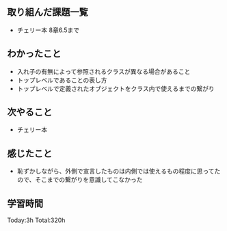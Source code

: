 ## 取り組んだ課題一覧
- チェリー本 8章6.5まで
  
## わかったこと
- 入れ子の有無によって参照されるクラスが異なる場合があること
- トップレベルであることの表し方
- トップレベルで定義されたオブジェクトをクラス内で使えるまでの繋がり
  
## 次やること
- チェリー本

## 感じたこと
- 恥ずかしながら、外側で宣言したものは内側では使えるもの程度に思ってたので、そこまでの繋がりを意識してこなかった

## 学習時間
Today:3h
Total:320h
